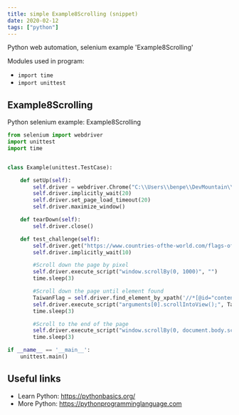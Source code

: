 ```yaml
---
title: simple Example8Scrolling (snippet)
date: 2020-02-12
tags: ["python"]
---
```

Python web automation, selenium example 'Example8Scrolling'


Modules used in program: 
* `import time`
* `import unittest`

## Example8Scrolling

Python selenium example: Example8Scrolling

```python
from selenium import webdriver
import unittest
import time


class Example(unittest.TestCase):

    def setUp(self):
        self.driver = webdriver.Chrome("C:\\Users\\benpe\\DevMountain\\testing-resources\\chromedriver.exe")
        self.driver.implicitly_wait(20)
        self.driver.set_page_load_timeout(20)
        self.driver.maximize_window()

    def tearDown(self):
        self.driver.close()

    def test_challenge(self):
        self.driver.get("https://www.countries-ofthe-world.com/flags-of-the-world.html")
        self.driver.implicitly_wait(10)

        #Scroll down the page by pixel
        self.driver.execute_script("window.scrollBy(0, 1000)", "")
        time.sleep(3)

        #Scroll down the page until element found
        TaiwanFlag = self.driver.find_element_by_xpath('//*[@id="content"]/div[2]/div[2]/table[2]/tbody/tr[79]/td[2]')
        self.driver.execute_script("arguments[0].scrollIntoView();", TaiwanFlag)
        time.sleep(3)

        #Scroll to the end of the page
        self.driver.execute_script("window.scrollBy(0, document.body.scrollHeight)")
        time.sleep(3)

if __name__ == '__main__':
    unittest.main()


```

## Useful links

- Learn Python: https://pythonbasics.org/
- More Python: https://pythonprogramminglanguage.com
